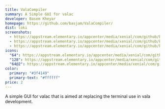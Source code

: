 ```yaml
---
title: ValaCompiler
summary: A Simple GUI for valac
developer: Basem Kheyar
homepage: https://github.com/basjam/ValaCompiler/
dist: loki
screenshots:
  - https://appstream.elementary.io/appcenter/media/xenial/com/github/basjam.valacompiler.desktop/7922B9F6433EC579E80AF0BD703CCD8B/screenshots/image-1_orig.png
  - https://appstream.elementary.io/appcenter/media/xenial/com/github/basjam.valacompiler.desktop/7922B9F6433EC579E80AF0BD703CCD8B/screenshots/image-2_orig.png
  - https://appstream.elementary.io/appcenter/media/xenial/com/github/basjam.valacompiler.desktop/7922B9F6433EC579E80AF0BD703CCD8B/screenshots/image-3_orig.png
icons:
  "64": https://appstream.elementary.io/appcenter/media/xenial/com/github/basjam.valacompiler.desktop/7922B9F6433EC579E80AF0BD703CCD8B/icons/64x64/com.github.basjam.valacompiler_com.github.basjam.valacompiler.png
  "128": https://appstream.elementary.io/appcenter/media/xenial/com/github/basjam.valacompiler.desktop/7922B9F6433EC579E80AF0BD703CCD8B/icons/128x128/com.github.basjam.valacompiler_com.github.basjam.valacompiler.png
  "64@2": https://appstream.elementary.io/appcenter/media/xenial/com/github/basjam.valacompiler.desktop/7922B9F6433EC579E80AF0BD703CCD8B/icons/64x64@2/com.github.basjam.valacompiler_com.github.basjam.valacompiler.png
color:
  primary: "#3f4149"
  primary-text: "#ffffff"
price: 2
---
```


<p>A simple GUI for valac that is aimed at replacing the terminal use in vala development.</p>